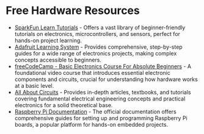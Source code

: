 # Free Hardware Resources

*   [SparkFun Learn Tutorials](https://learn.sparkfun.com/tutorials) - Offers a vast library of beginner-friendly tutorials on electronics, microcontrollers, and sensors, perfect for hands-on project learning.
*   [Adafruit Learning System](https://learn.adafruit.com/) - Provides comprehensive, step-by-step guides for a wide range of electronics projects, making complex concepts accessible to beginners.
*   [freeCodeCamp - Basic Electronics Course For Absolute Beginners](https://www.youtube.com/watch?v=Lxv-s9V0f-c) - A foundational video course that introduces essential electronic components and circuits, crucial for understanding how hardware works at a basic level.
*   [All About Circuits](https://www.allaboutcircuits.com/) - Provides in-depth articles, textbooks, and tutorials covering fundamental electrical engineering concepts and practical electronics for a solid theoretical base.
*   [Raspberry Pi Documentation](https://www.raspberrypi.com/documentation/) - The official documentation offers comprehensive guides for setting up and programming Raspberry Pi boards, a popular platform for hands-on embedded projects.